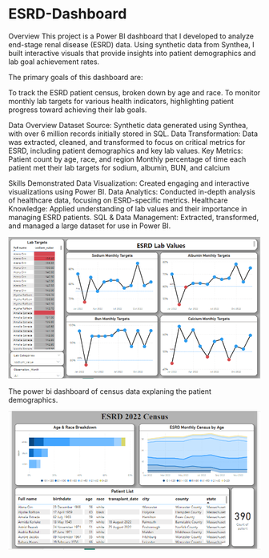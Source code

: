 # ESRD-Dashboard

Overview
This project is a Power BI dashboard that I developed to analyze end-stage renal disease (ESRD) data. Using synthetic data from Synthea, I built interactive visuals that provide insights into patient demographics and lab goal achievement rates.

The primary goals of this dashboard are:

To track the ESRD patient census, broken down by age and race.
To monitor monthly lab targets for various health indicators, highlighting patient progress toward achieving their lab goals.

Data Overview
Dataset Source: Synthetic data generated using Synthea, with over 6 million records initially stored in SQL.
Data Transformation: Data was extracted, cleaned, and transformed to focus on critical metrics for ESRD, including patient demographics and key lab values.
Key Metrics:
Patient count by age, race, and region
Monthly percentage of time each patient met their lab targets for sodium, albumin, BUN, and calcium

Skills Demonstrated
Data Visualization: Created engaging and interactive visualizations using Power BI.
Data Analytics: Conducted in-depth analysis of healthcare data, focusing on ESRD-specific metrics.
Healthcare Knowledge: Applied understanding of lab values and their importance in managing ESRD patients.
SQL & Data Management: Extracted, transformed, and managed a large dataset for use in Power BI.



![image](https://github.com/dsaini21/ESRD-Dashboard/blob/main/end%20stage%20renal%20disease.PNG)

The power bi dashboard of census data explaning the patient demographics.

![image](https://github.com/dsaini21/ESRD-Dashboard/blob/main/ESRD%20census%20data.PNG)
